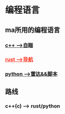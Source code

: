 # 编程语言

## ma所用的编程语言

### [c++ -->自瞄](c++/c++.md) 

### [<span style="color: rgba(255, 21, 0, 0.87); text-decoration: underline;">rust   -->导航 </span>](rust/rust.md)  

### [python -->雷达&&脚本](python/python.md)  

## 路线 

### c++(c) --> rust/python 
